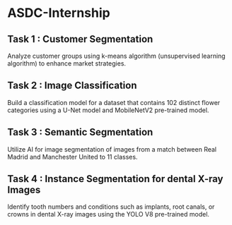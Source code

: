 # ASDC-Internship

## Task 1 : Customer Segmentation 
Analyze customer groups using k-means algorithm (unsupervised learning algorithm) to enhance market
strategies.
## Task 2 : Image Classification 
Build a classification model for a dataset that contains 102 distinct flower categories using a U-Net model and
MobileNetV2 pre-trained model.
## Task 3 : Semantic Segmentation 
Utilize AI for image segmentation of images from a match between Real Madrid and Manchester United to 11 classes.
## Task 4 : Instance Segmentation for dental X-ray Images
Identify tooth numbers and conditions such as implants, root canals, or crowns in dental X-ray images using the
YOLO V8 pre-trained model.
